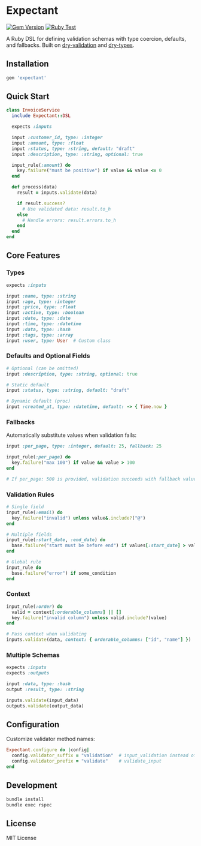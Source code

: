 # Expectant

[![Gem Version](https://img.shields.io/gem/v/expectant?style=flat&label=Expectant)](https://rubygems.org/gems/expectant)
[![Ruby Test](https://github.com/DigitalHospital/expectant/actions/workflows/main.yml/badge.svg?branch=master)](https://github.com/expectant/actions/workflows/main.yml)</span> 

A Ruby DSL for defining validation schemas with type coercion, defaults, and fallbacks. Built on [dry-validation](https://dry-rb.org/gems/dry-validation/) and [dry-types](https://dry-rb.org/gems/dry-types/).

## Installation

```ruby
gem 'expectant'
```

## Quick Start

```ruby
class InvoiceService
  include Expectant::DSL

  expects :inputs

  input :customer_id, type: :integer
  input :amount, type: :float
  input :status, type: :string, default: "draft"
  input :description, type: :string, optional: true

  input_rule(:amount) do
    key.failure("must be positive") if value && value <= 0
  end

  def process(data)
    result = inputs.validate(data)

    if result.success?
      # Use validated data: result.to_h
    else
      # Handle errors: result.errors.to_h
    end
  end
end
```

## Core Features

### Types

```ruby
expects :inputs

input :name, type: :string
input :age, type: :integer
input :price, type: :float
input :active, type: :boolean
input :date, type: :date
input :time, type: :datetime
input :data, type: :hash
input :tags, type: :array
input :user, type: User  # Custom class
```

### Defaults and Optional Fields

```ruby
# Optional (can be omitted)
input :description, type: :string, optional: true

# Static default
input :status, type: :string, default: "draft"

# Dynamic default (proc)
input :created_at, type: :datetime, default: -> { Time.now }
```

### Fallbacks

Automatically substitute values when validation fails:

```ruby
input :per_page, type: :integer, default: 25, fallback: 25

input_rule(:per_page) do
  key.failure("max 100") if value && value > 100
end

# If per_page: 500 is provided, validation succeeds with fallback value 25
```

### Validation Rules

```ruby
# Single field
input_rule(:email) do
  key.failure("invalid") unless value&.include?("@")
end

# Multiple fields
input_rule(:start_date, :end_date) do
  base.failure("start must be before end") if values[:start_date] > values[:end_date]
end

# Global rule
input_rule do
  base.failure("error") if some_condition
end
```

### Context

```ruby
input_rule(:order) do
  valid = context[:orderable_columns] || []
  key.failure("invalid column") unless valid.include?(value)
end

# Pass context when validating
inputs.validate(data, context: { orderable_columns: ["id", "name"] })
```

### Multiple Schemas

```ruby
expects :inputs
expects :outputs

input :data, type: :hash
output :result, type: :string

inputs.validate(input_data)
outputs.validate(output_data)
```

## Configuration

Customize validator method names:

```ruby
Expectant.configure do |config|
  config.validator_suffix = "validation"  # input_validation instead of input_rule
  config.validator_prefix = "validate"    # validate_input
end
```

## Development

```bash
bundle install
bundle exec rspec
```

## License

MIT License
